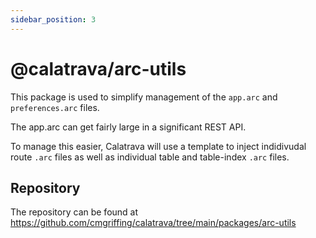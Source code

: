 ```yaml
---
sidebar_position: 3
---
```


# @calatrava/arc-utils

This package is used to simplify management of the `app.arc` and `preferences.arc` files.

The app.arc can get fairly large in a significant REST API.

To manage this easier, Calatrava will use a template to inject indidivudal route `.arc` files as well as individual table and table-index `.arc` files.

## Repository

The repository can be found at https://github.com/cmgriffing/calatrava/tree/main/packages/arc-utils
